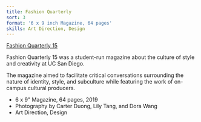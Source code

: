 ```yaml
---
title: Fashion Quarterly
sort: 3
format: '6 x 9 inch Magazine, 64 pages'
skills: Art Direction, Design
---
```

<div class="project-info">
<a class="name clickable" href="https://drive.google.com/file/d/1RH-8dUJauF5vX_2Ge1ht_EuShS1039Dg/view?usp=sharing" target="_blank">
Fashion Quarterly 15
</a>
<div>

Fashion Quarterly 15 was a student-run magazine about the culture of style and creativity at UC San Diego.

The magazine aimed to facilitate critical conversations surrounding the nature of identity, style, and subculture while featuring the work of on-campus cultural producers.
</div>

- 6 x 9" Magazine, 64 pages, 2019
- Photography by Carter Duong, Lily Tang, and Dora Wang
- Art Direction, Design

</div>

<dynamic-image filename="fq-8.jpg" class="image-50w image-1"></dynamic-image>
<dynamic-image filename="fq-9.jpg" class="image-50w image-2"></dynamic-image>
<dynamic-image filename="fq-11.jpg" class="image-50w image-1"></dynamic-image>
<dynamic-image filename="fq-12.jpg" class="image-50w image-2"></dynamic-image>